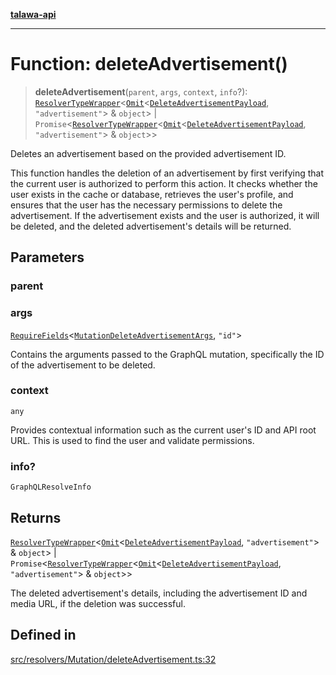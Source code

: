 [**talawa-api**](../../../../README.md)

***

# Function: deleteAdvertisement()

> **deleteAdvertisement**(`parent`, `args`, `context`, `info`?): [`ResolverTypeWrapper`](../../../../types/generatedGraphQLTypes/type-aliases/ResolverTypeWrapper.md)\<[`Omit`](../../../../types/generatedGraphQLTypes/type-aliases/Omit.md)\<[`DeleteAdvertisementPayload`](../../../../types/generatedGraphQLTypes/type-aliases/DeleteAdvertisementPayload.md), `"advertisement"`\> & `object`\> \| `Promise`\<[`ResolverTypeWrapper`](../../../../types/generatedGraphQLTypes/type-aliases/ResolverTypeWrapper.md)\<[`Omit`](../../../../types/generatedGraphQLTypes/type-aliases/Omit.md)\<[`DeleteAdvertisementPayload`](../../../../types/generatedGraphQLTypes/type-aliases/DeleteAdvertisementPayload.md), `"advertisement"`\> & `object`\>\>

Deletes an advertisement based on the provided advertisement ID.

This function handles the deletion of an advertisement by first verifying
that the current user is authorized to perform this action. It checks
whether the user exists in the cache or database, retrieves the user's
profile, and ensures that the user has the necessary permissions to delete
the advertisement. If the advertisement exists and the user is authorized,
it will be deleted, and the deleted advertisement's details will be returned.

## Parameters

### parent

### args

[`RequireFields`](../../../../types/generatedGraphQLTypes/type-aliases/RequireFields.md)\<[`MutationDeleteAdvertisementArgs`](../../../../types/generatedGraphQLTypes/type-aliases/MutationDeleteAdvertisementArgs.md), `"id"`\>

Contains the arguments passed to the GraphQL mutation, specifically the ID of the advertisement to be deleted.

### context

`any`

Provides contextual information such as the current user's ID and API root URL. This is used to find the user and validate permissions.

### info?

`GraphQLResolveInfo`

## Returns

[`ResolverTypeWrapper`](../../../../types/generatedGraphQLTypes/type-aliases/ResolverTypeWrapper.md)\<[`Omit`](../../../../types/generatedGraphQLTypes/type-aliases/Omit.md)\<[`DeleteAdvertisementPayload`](../../../../types/generatedGraphQLTypes/type-aliases/DeleteAdvertisementPayload.md), `"advertisement"`\> & `object`\> \| `Promise`\<[`ResolverTypeWrapper`](../../../../types/generatedGraphQLTypes/type-aliases/ResolverTypeWrapper.md)\<[`Omit`](../../../../types/generatedGraphQLTypes/type-aliases/Omit.md)\<[`DeleteAdvertisementPayload`](../../../../types/generatedGraphQLTypes/type-aliases/DeleteAdvertisementPayload.md), `"advertisement"`\> & `object`\>\>

The deleted advertisement's details, including the advertisement ID and media URL, if the deletion was successful.

## Defined in

[src/resolvers/Mutation/deleteAdvertisement.ts:32](https://github.com/Suyash878/talawa-api/blob/b5a9d8b4a1ea678a3d6f5b710b3721f91a3052fc/src/resolvers/Mutation/deleteAdvertisement.ts#L32)
